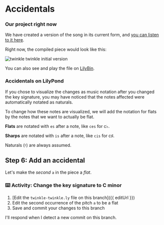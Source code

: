 # Accidentals

### Our project right now

We have created a version of the song in its current form, and [you can listen to it here](https://gitmusical.github.io/notating-twinkle/5-key-sig).

Right now, the compiled piece would look like this:

![twinkle twinkle initial version](https://gitmusical.github.io/notating-twinkle/5-key-sig.png)

You can also see and play the file on [LilyBin](http://lilybin.com/pxpm7v/1).

### Accidentals on LilyPond

If you chose to visualize the changes as music notation after you changed the key signature, you may have noticed that the notes affected were automatically notated as naturals.

To change how these notes are visualized, we will add the notation for flats by the notes that we want to actually be flat.

**Flats** are notated with `es` after a note, like `ces` for c♭.

**Sharps** are notated with `is` after a note, like `cis` for c♯.

Naturals (♮) are always assumed.

## Step 6: Add an accidental

Let's make the _second_ `a` in the piece a _flat_.

### :keyboard: Activity: Change the key signature to C minor

1. [Edit the `twinkle-twinkle.ly` file on this branch]({{ editUrl }})
2. Edit the second occurrence of the pitch `a` to be a flat
3. Save and commit your changes to this branch

I'll respond when I detect a new commit on this branch.
